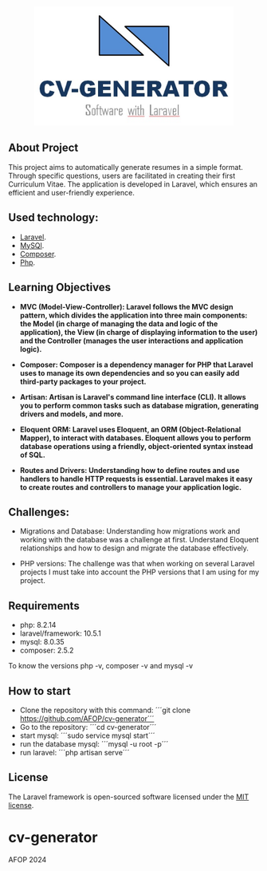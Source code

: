 <p align="center"><img src="/public/logo-cv.jpg" width="400" alt="Logo Generator - CV"></p>

## About Project

This project aims to automatically generate resumes in a simple format. Through specific questions, users are facilitated in creating their first Curriculum Vitae. The application is developed in Laravel, which ensures an efficient and user-friendly experience.

## Used technology:

- [Laravel](https://www.laravel.com).
- [MySQl](https://www.mysql.com/).
- [Composer](https://getcomposer.org/).
- [Php](https://www.php.net/).

## Learning Objectives

- **MVC (Model-View-Controller):
Laravel follows the MVC design pattern, which divides the application into three main components: the Model (in charge of managing the data and logic of the application), the View (in charge of displaying information to the user) and the Controller (manages the user interactions and application logic).**

- **Composer:
Composer is a dependency manager for PHP that Laravel uses to manage its own dependencies and so you can easily add third-party packages to your project.**

- **Artisan:
Artisan is Laravel's command line interface (CLI). It allows you to perform common tasks such as database migration, generating drivers and models, and more.**

- **Eloquent ORM:
Laravel uses Eloquent, an ORM (Object-Relational Mapper), to interact with databases. Eloquent allows you to perform database operations using a friendly, object-oriented syntax instead of SQL.**

- **Routes and Drivers:
Understanding how to define routes and use handlers to handle HTTP requests is essential. Laravel makes it easy to create routes and controllers to manage your application logic.**

## Challenges:

- Migrations and Database:
Understanding how migrations work and working with the database was a challenge at first. Understand Eloquent relationships and how to design and migrate the database effectively.

- PHP versions:
The challenge was that when working on several Laravel projects I must take into account the PHP versions that I am using for my project.

## Requirements

- php: 8.2.14
- laravel/framework: 10.5.1
- mysql: 8.0.35
- composer: 2.5.2

To know the versions php -v, composer -v and mysql -v

## How to start
 - Clone the repository with this command: ´´´git clone https://github.com/AFOP/cv-generator´´´
 - Go to the repository: ´´´cd cv-generator´´´
 - start mysql: ´´´sudo service mysql start´´´
 - run the database mysql: ´´´mysql -u root -p´´´
 - run laravel: ´´´php artisan serve´´´

## License

The Laravel framework is open-sourced software licensed under the [MIT license](https://opensource.org/licenses/MIT).

# cv-generator

AFOP 2024
